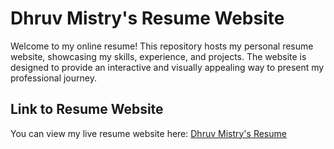 # Dhruv Mistry's Resume Website

Welcome to my online resume! This repository hosts my personal resume website, showcasing my skills, experience, and projects. The website is designed to provide an interactive and visually appealing way to present my professional journey.

## Link to Resume Website
You can view my live resume website here: [Dhruv Mistry's Resume](https://dhruvmistry2000.github.io/dhruvmistry/)
